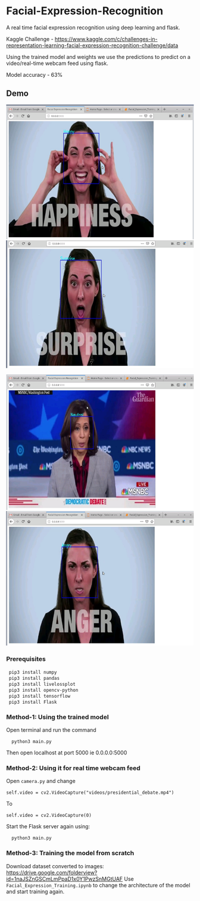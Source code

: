 # Facial-Expression-Recognition
A real time facial expression recognition using deep learning and flask.

Kaggle Challenge - https://www.kaggle.com/c/challenges-in-representation-learning-facial-expression-recognition-challenge/data

Using the trained model and weights we use the predictions to predict on a video/real-time webcam feed using flask.

Model accuracy - 63%

## Demo

![Happy](images/happy.png) ![Surprise](images/surprise.png)

![Neutral](images/neutral.png) ![Angry](images/anger.png)

### Prerequisites
```
 pip3 install numpy
 pip3 install pandas
 pip3 install livelossplot
 pip3 install opencv-python
 pip3 install tensorflow
 pip3 install Flask
```

### Method-1: Using the trained model

Open terminal and run the command
```
  python3 main.py
```

Then open localhost at port 5000 ie 0.0.0.0:5000

### Method-2: Using it for real time webcam feed

Open `camera.py` and change 
```
self.video = cv2.VideoCapture("videos/presidential_debate.mp4")
```

To

```
self.video = cv2.VideoCapture(0)
```

Start the Flask server again using:
```
  python3 main.py
```

### Method-3: Training the model from scratch

Download dataset converted to images: https://drive.google.com/folderview?id=1naJSZnGSCmLmPpaD1x0Y1PwzSnMGtUAF
Use `Facial_Expression_Training.ipynb` to change the architecture of the model and start training again.
